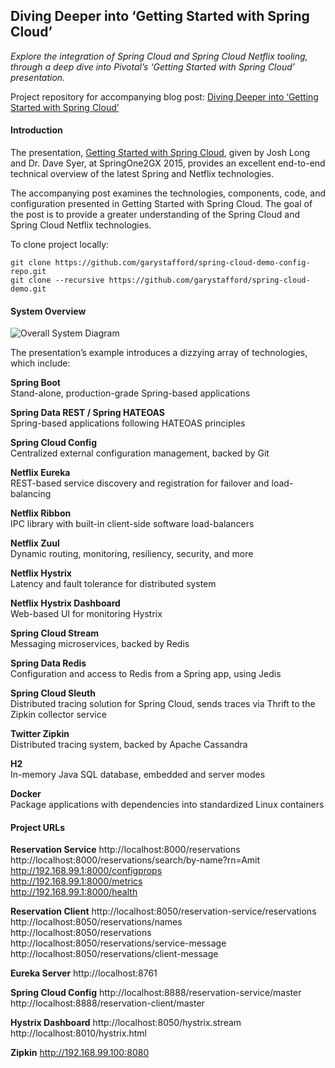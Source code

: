## Diving Deeper into ‘Getting Started with Spring Cloud’
_Explore the integration of Spring Cloud and Spring Cloud Netflix tooling, through a deep dive into Pivotal’s ‘Getting Started with Spring Cloud’ presentation._

Project repository for accompanying blog post: [Diving Deeper into ‘Getting Started with Spring Cloud’](http://wp.me/p1RD28-1N1)   

#### Introduction
The presentation, [Getting Started with Spring Cloud](https://youtu.be/cCEvFDhe3os), given by Josh Long and Dr. Dave Syer, at SpringOne2GX 2015, provides an excellent end-to-end technical overview of the latest Spring and Netflix technologies.

The accompanying post examines the technologies, components, code, and configuration presented in Getting Started with Spring Cloud. The goal of the post is to provide a greater understanding of the Spring Cloud and Spring Cloud Netflix technologies.

To clone project locally:
```
git clone https://github.com/garystafford/spring-cloud-demo-config-repo.git
git clone --recursive https://github.com/garystafford/spring-cloud-demo.git
```


#### System Overview

![Overall System Diagram](https://programmaticponderings.files.wordpress.com/2016/02/reservation-system-diagram.png "Overall System Diagram")

The presentation’s example introduces a dizzying array of technologies, which include:

**Spring Boot**  
Stand-alone, production-grade Spring-based applications

**Spring Data REST / Spring HATEOAS**  
Spring-based applications following HATEOAS principles

**Spring Cloud Config**  
Centralized external configuration management, backed by Git

**Netflix Eureka**  
REST-based service discovery and registration for failover and load-balancing

**Netflix Ribbon**  
IPC library with built-in client-side software load-balancers

**Netflix Zuul**  
Dynamic routing, monitoring, resiliency, security, and more

**Netflix Hystrix**  
Latency and fault tolerance for distributed system

**Netflix Hystrix Dashboard**  
Web-based UI for monitoring Hystrix

**Spring Cloud Stream**  
Messaging microservices, backed by Redis

**Spring Data Redis**  
Configuration and access to Redis from a Spring app, using Jedis

**Spring Cloud Sleuth**  
Distributed tracing solution for Spring Cloud, sends traces via Thrift to the Zipkin collector service

**Twitter Zipkin**  
Distributed tracing system, backed by Apache Cassandra

**H2**  
In-memory Java SQL database, embedded and server modes

**Docker**  
Package applications with dependencies into standardized Linux containers


#### Project URLs
**Reservation Service**
http://localhost:8000/reservations  
http://localhost:8000/reservations/search/by-name?rn=Amit  
http://192.168.99.1:8000/configprops  
http://192.168.99.1:8000/metrics  
http://192.168.99.1:8000/health  

**Reservation Client**
http://localhost:8050/reservation-service/reservations  
http://localhost:8050/reservations/names  
http://localhost:8050/reservations  
http://localhost:8050/reservations/service-message  
http://localhost:8050/reservations/client-message  

**Eureka Server**
http://localhost:8761

**Spring Cloud Config**
http://localhost:8888/reservation-service/master  
http://localhost:8888/reservation-client/master  

**Hystrix Dashboard**
http://localhost:8050/hystrix.stream  
http://localhost:8010/hystrix.html  


**Zipkin**
http://192.168.99.100:8080  
